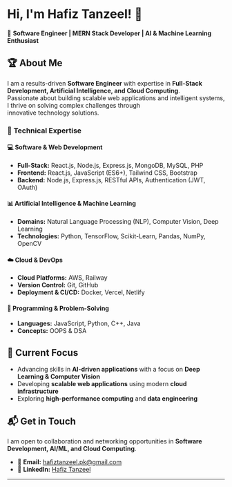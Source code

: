# Hi, I'm Hafiz Tanzeel! 👋  

🚀 **Software Engineer | MERN Stack Developer | AI & Machine Learning Enthusiast**  

## 🏆 About Me  

I am a results-driven **Software Engineer** with expertise in **Full-Stack Development, Artificial Intelligence, and Cloud Computing**. <br/> Passionate about building scalable web applications and intelligent systems, I thrive on solving complex challenges through <br>innovative technology solutions.  

### 🔹 **Technical Expertise**  

#### **💻 Software & Web Development**  
- **Full-Stack:** React.js, Node.js, Express.js, MongoDB, MySQL, PHP  
- **Frontend:** React.js, JavaScript (ES6+), Tailwind CSS, Bootstrap  
- **Backend:** Node.js, Express.js, RESTful APIs, Authentication (JWT, OAuth)  

#### **📊 Artificial Intelligence & Machine Learning**  
- **Domains:** Natural Language Processing (NLP), Computer Vision, Deep Learning
- **Technologies:** Python, TensorFlow, Scikit-Learn, Pandas, NumPy, OpenCV  

#### **☁️ Cloud & DevOps**  
- **Cloud Platforms:** AWS, Railway  
- **Version Control:** Git, GitHub  
- **Deployment & CI/CD:** Docker, Vercel, Netlify  

#### **🔢 Programming & Problem-Solving**  
- **Languages:** JavaScript, Python, C++, Java  
- **Concepts:** OOPS & DSA  

## 🎯 Current Focus  
- Advancing skills in **AI-driven applications** with a focus on **Deep Learning & Computer Vision**  
- Developing **scalable web applications** using modern **cloud infrastructure**  
- Exploring **high-performance computing** and **data engineering**  

## 📬 Get in Touch  

I am open to collaboration and networking opportunities in **Software Development, AI/ML, and Cloud Computing**.  

- 📧 **Email:** [hafiztanzeel.pk@gmail.com](mailto:hafiztanzeel.pk@gmail.com)  
- 🔗 **LinkedIn:** [Hafiz Tanzeel](https://www.linkedin.com/in/hafiz-tanzeel-shamshad-8680a8309/)  


---

<!---
Hafiz-Tanzeel-Shamshad/Hafiz-Tanzeel-Shamshad is a ✨ special ✨ repository because its `README.md` appears on your GitHub profile.
You can click the Preview link to take a look at your changes.
--->

